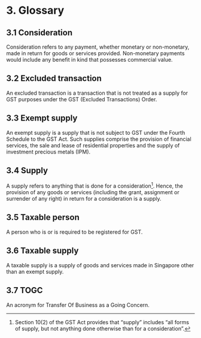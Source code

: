 # 3. Glossary

## 3.1 Consideration

Consideration refers to any payment, whether monetary or non-monetary,
made in return for goods or services provided. Non-monetary payments would
include any benefit in kind that possesses commercial value.

## 3.2 Excluded transaction

An excluded transaction is a transaction that is not treated as a supply for GST
purposes under the GST (Excluded Transactions) Order.

## 3.3 Exempt supply

An exempt supply is a supply that is not subject to GST under the Fourth
Schedule to the GST Act. Such supplies comprise the provision of financial
services, the sale and lease of residential properties and the supply of
investment precious metals (IPM).

## 3.4 Supply

A supply refers to anything that is done for a consideration[^3]. Hence, the
provision of any goods or services (including the grant, assignment or
surrender of any right) in return for a consideration is a supply.

## 3.5 Taxable person

A person who is or is required to be registered for GST.

## 3.6 Taxable supply

A taxable supply is a supply of goods and services made in Singapore other
than an exempt supply.

## 3.7 TOGC

An acronym for Transfer Of Business as a Going Concern.

[^3]: Section 10(2) of the GST Act provides that “supply” includes “all forms of supply, but not anything done otherwise than for a consideration”.

